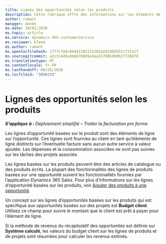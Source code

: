 ```yaml
---
title: Lignes des opportunités selon les produits
description: Cette rubrique offre des informations sur les éléments de ligne d’opportunité basée sur des produits dans Project Operations.
author: rumant
manager: Annbe
ms.date: 10/01/2020
ms.topic: article
ms.service: dynamics-365-customerservice
ms.reviewer: kfend
ms.author: rumant
ms.openlocfilehash: 17ffcf8dc94d42102115281d281d6b553cf1fa17
ms.sourcegitcommit: a2c3cd49a3b667b8b5edaa31788b4b9b1f728d78
ms.translationtype: HT
ms.contentlocale: fr-FR
ms.lasthandoff: 09/28/2020
ms.locfileid: "3896233"
---
```

# <a name="product-based-opportunity-lines"></a>Lignes des opportunités selon les produits

_**S’applique à :** Déploiement simplifié – Traiter la facturation pro forma_

Les lignes d’opportunité basées sur le produit sont des éléments de ligne sur l’opportunité. Ces lignes sont fournies au client en tant qu’éléments de ligne distincts sur l’éventuelle facture sans aucun autre service à valeur ajoutée. Les dépenses et la consommation associées ne sont pas suivies sur les tâches des projets associés.

Les lignes basées sur les produits peuvent être des articles de catalogue ou des produits écrits. La plupart des fonctionnalités des lignes de produits basées sur une opportunité suivent les fonctionnalités fournies par l’application Dynamics 365 Sales. Pour plus d’informations sur les lignes d’opportunité basées sur les produits, voir [Ajouter des produits à une opportunité](https://docs.microsoft.com/dynamics365/sales-enterprise/add-products-opportunity).

Un concept sur les lignes d’opportunités basées sur les produits qui est spécifique aux opportunités basées sur des projets est **Budget client**. Utilisez ce champ pour suivre le montant que le client est prêt à payer pour l’élément de ligne.

Si la méthode de revenus du récapitulatif des opportunités est définie sur **Système calculé**, les valeurs du budget client sur les lignes de produits et de projets sont résumées pour calculer les revenus estimés.
